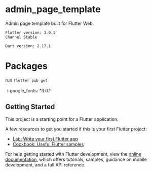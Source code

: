 # admin_page_template

Admin page template built for Flutter Web.

```
Flutter version: 3.0.1
Channel Stable

Dart version: 2.17.1
```

# Packages

run ```flutter pub get```

  ・google_fonts: ^3.0.1

## Getting Started

This project is a starting point for a Flutter application.

A few resources to get you started if this is your first Flutter project:

- [Lab: Write your first Flutter app](https://docs.flutter.dev/get-started/codelab)
- [Cookbook: Useful Flutter samples](https://docs.flutter.dev/cookbook)

For help getting started with Flutter development, view the
[online documentation](https://docs.flutter.dev/), which offers tutorials,
samples, guidance on mobile development, and a full API reference.
